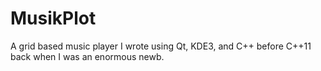 # MusikPlot
A grid based music player I wrote using Qt, KDE3, and C++ before C++11 back when I was an enormous newb.
